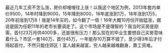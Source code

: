 最近几年工资不怎么涨，房价却嗖嗖往上涨！以我这个地区为例，2013年套内单价9500，14年时降到9000，15年降到8000，16年底涨到1万，18年涨到1万5，20年初涨到1万8！我是14年买的，如今翻了一倍​！16年大概10月份开始猛涨，据说是因为任职11年的老市长要调走了。这个市场是不是理智的？我当时买房是刚需，首付23万月供4000多，还是很有压力！那么现在的毕业生要想自己买房意味着什么？市区一套140万，首付45万，一年能存10万算不错了，至少得3年后才付得起首付，不然只能住郊区！富人越来越富，穷人越来越难翻身，靠工资难。
